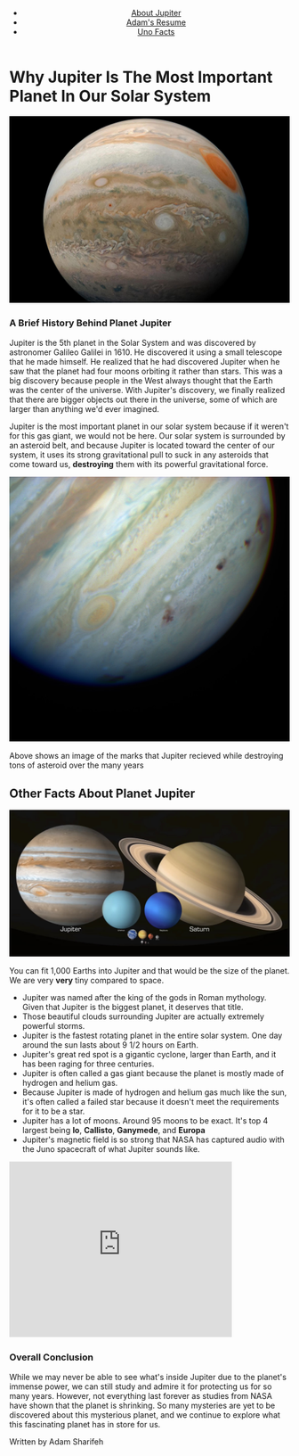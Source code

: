 <!Doctype html>
<html lang = "en">
<head>
  <meta charset="utf-8">
  <title>My Websites</title>
<body>
<header>
  <nav>
    <ul>
      <li><a href="https://adam893-o.github.io/project-1-jupiter.html">About Jupiter</a></li>
      <li><a href="https://adam893-o.github.io/resume.html">Adam's Resume</a></li>
      <li><a href="https://adam893-o.github.io/Project-1-UNO">Uno Facts</a></li>
    </ul>
  </nav>
</header>
  <h1>Why Jupiter Is The Most Important Planet In Our Solar System</h1>
    <img src="media/Image1.jpg" alt="Image of Jupiter"/>
  <h3>A Brief History Behind Planet Jupiter</h3>
    <p>Jupiter is the 5th planet in the Solar System and was discovered by astronomer Galileo Galilei in 1610. He discovered it using a small telescope that he made himself. He realized that he had discovered Jupiter when he saw that the planet had four moons orbiting it rather than stars. This was a big discovery because people in the West always thought that the Earth was the center of the universe. With Jupiter's discovery, we finally realized that there are bigger objects out there in the universe, some of which are larger than anything we'd ever imagined.</p> 
    <p>Jupiter is the most important planet in our solar system because if it weren't for this gas giant, we would not be here. Our solar system is surrounded by an asteroid belt, and because Jupiter is located toward the center of our system, it uses its strong gravitational pull to suck in any asteroids that come toward us, <strong>destroying</strong> them with its powerful gravitational force.</p>
	<img src="media/Image2.jpg" alt="Image of Jupiter"/>
	  <p>Above shows an image of the marks that Jupiter recieved while destroying tons of asteroid over the many years</p>
  <h2>Other Facts About Planet Jupiter</h2>
    <img src="media/Image3.jpg" alt="Image of Jupiter"/>
	  <p>You can fit 1,000 Earths into Jupiter and that would be the size of the planet. We are very <strong>very</strong> tiny compared to space.</p>
  <ul>
    <li>Jupiter was named after the king of the gods in Roman mythology. Given that Jupiter is the biggest planet, it deserves that title.</li>
    <li>Those beautiful clouds surrounding Jupiter are actually extremely powerful storms.</li>
    <li>Jupiter is the fastest rotating planet in the entire solar system. One day around the sun lasts about 9 1/2 hours on Earth.</li>
    <li>Jupiter's great red spot is a gigantic cyclone, larger than Earth, and it has been raging for three centuries.</li>
    <li>Jupiter is often called a gas giant because the planet is mostly made of hydrogen and helium gas.</li>
    <li>Because Jupiter is made of hydrogen and helium gas much like the sun, it's often called a failed star because it doesn't meet the requirements for it to be a star.</li>
    <li>Jupiter has a lot of moons. Around 95 moons to be exact. It's top 4 largest being <strong>Io</strong>, <strong>Callisto</strong>, <strong>Ganymede</strong>, and <strong>Europa</strong></li> 
    <li>Jupiter's magnetic field is so strong that NASA has captured audio with the Juno spacecraft of what Jupiter sounds like.</li>
  </ul>
	<iframe width="400" height="315" src="https://www.youtube.com/embed/e3fqE01YYWs?si=7IFdZLB1Tiov8kD7" title="YouTube video player" frameborder="0" allow="accelerometer; autoplay; clipboard-write; encrypted-media; gyroscope; picture-in-picture; web-share" referrerpolicy="strict-origin-when-cross-origin" allowfullscreen></iframe>
  <h3>Overall Conclusion</h3>
    <p>While we may never be able to see what's inside Jupiter due to the planet's immense power, we can still study and admire it for protecting us for so many years. However, not everything last forever as studies from NASA have shown that the planet is shrinking. So many mysteries are yet to be discovered about this mysterious planet, and we continue to explore what this fascinating planet has in store for us.</p>
    <p>Written by Adam Sharifeh</p>
</body>
</html>
